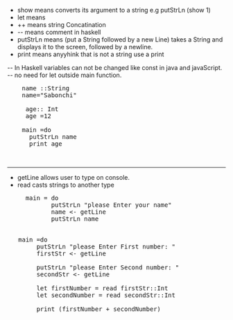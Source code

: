 - show      means   converts its argument to a string  e.g putStrLn (show 1)
- let       means
- ++        means   string Concatination
- --        means   comment in haskell
- putStrLn  means   (put a String followed by a new Line) takes a String and displays it to the screen, followed by a newline.
- print     means   anyyhink that is not a string use a print

-- In Haskell variables can not be changed like const in java and javaScript.
--  no need for let outside main function.

<pre>
    name ::String
    name="Sabonchi"  
    
     age:: Int
     age =12
    
    main =do
      putStrLn name
      print age
      

</pre>

---
- getLine allows user to type on console.
-  read casts strings to another type
<pre>
     main = do
            putStrLn "please Enter your name"
            name <- getLine
            putStrLn name
            
            
   main =do
        putStrLn "please Enter First number: "
        firstStr <- getLine
        
        putStrLn "please Enter Second number: "
        secondStr <- getLine
        
        let firstNumber = read firstStr::Int
        let secondNumber = read secondStr::Int
        
        print (firstNumber + secondNumber)
</pre>

